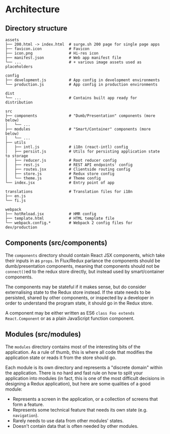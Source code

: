 # Architecture

## Directory structure

```
assets
├── 200.html -> index.html  # surge.sh 200 page for single page apps
├── favicon.icon            # Favicon
├── icon.png                # Hi-res icon
├── manifest.json           # Web app manifest file
└── ...                     # + various image assets used as placeholders

config
├── development.js          # App config in development environments
└── production.js           # App config in production environments

dist
└── ...                     # Contains built app ready for distribution

src
├── components              # "Dumb/Presentation" components (more below)
│   └── ...
├── modules                 # "Smart/Container" components (more below)
│   └── ...
├── utils
│   ├── intl.js             # i18n (react-intl) config
│   ├── persist.js          # Utils for persisting application state to storage
│   ├── reducer.js          # Root reducer config
│   ├── rest.js             # REST API endpoints' config
│   ├── routes.jsx          # Clientside routing config
│   ├── store.js            # Redux store config
│   └── theme.js            # Theme config
└── index.jsx               # Entry point of app

translations                # Translation files for i18n
├── en.js
└── fi.js

webpack
├── hotReload.jsx           # HMR config
├── template.html           # HTML template file
└── webpack.config.*        # Webpack 2 config files for dev/production
```

## Components (src/components)

The `components` directory should contain React JSX components, which take
their inputs in as `props`. In Flux/Redux parlance the components should be
dumb/presentation components, meaning that components should not be
`connect()`ed to the redux store directly, but instead used by smart/container
components.

The components may be stateful if it makes sense, but do consider externalising
state to the Redux store instead. If the state needs to be persisted, shared by
other components, or inspected by a developer in order to understand the
program state, it should go in the Redux store.

A component may be either written as ES6 `class Foo extends React.Component` or
as a plain JavaScript function component.

## Modules (src/modules)

The `modules` directory contains most of the interesting bits of the
application. As a rule of thumb, this is where all code that modifies the
application state or reads it from the store should go.

Each module is its own directory and represents a "discrete domain" within the
application. There is no hard and fast rule on how to split your application
into modules (in fact, this is one of the most difficult decisions in designing
a Redux application), but here are some qualities of a good module:

 * Represents a screen in the application, or a collection of screens that form a feature.
 * Represents some technical feature that needs its own state (e.g. `navigation`).
 * Rarely needs to use data from other modules' states.
 * Doesn't contain data that is often needed by other modules.
